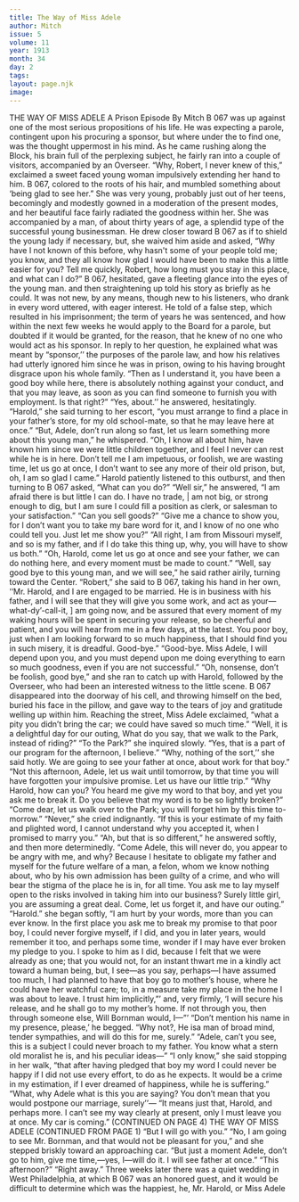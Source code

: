 ```yaml
---
title: The Way of Miss Adele
author: Mitch
issue: 5
volume: 11
year: 1913
month: 34
day: 2
tags:
layout: page.njk
image:
---
```

THE WAY OF MISS ADELE    A Prison Episode By Mitch   B 067 was up against one of the most serious propositions of his life. He was expecting a parole, contingent upon his procuring a sponsor, but where under the to find one, was the thought uppermost in his mind. As he came rushing along the Block, his brain full of the perplexing subject, he fairly ran into a couple of visitors, accompanied by an Overseer.    “Why, Robert, I never knew of this,” exclaimed a sweet faced young woman impulsively extending her hand to him.    B 067, colored to the roots of his hair, and mumbled something about ‘being glad to see her.”    She was very young, probably just out of her teens, becomingly and modestly gowned in a moderation of the present modes, and her beautiful face fairly radiated the goodness within her. She was accompanied by a man, of about thirty years of age, a splendid type of the successful young businessman. He drew closer toward B 067 as if to shield the young lady if necessary, but, she waived him aside and asked, “Why have I not known of this before, why hasn't some of your people told me; you know, and they all know how glad I would have been to make this a little easier for you? Tell me quickly, Robert, how long must you stay in this place, and what can I do?”    B 067, hesitated, gave a fleeting glance into the eyes of the young man. and then straightening up told his story as briefly as he could. It was not new, by any means, though new to his listeners, who drank in every word uttered, with eager interest. He told of a false step, which resulted in his imprisonment; the term of years he was sentenced, and how within the next few weeks he would apply to the Board for a parole, but doubted if it would be granted, for the reason, that he knew of no one who would act as his sponsor. In reply to her question, he explained what was meant by “sponsor,’’ the purposes of the parole law, and how his relatives had utterly ignored him since he was in prison, owing to his having brought disgrace upon his whole family.    “Then as I understand it, you have been a good boy while here, there is absolutely nothing against your conduct, and that you may leave, as soon as you can find someone to furnish you with employment. Is that right?”    “Yes, about.’’ he answered, hesitatingly.    “Harold,” she said turning to her escort, “you must arrange to find a place in your father’s store, for my old school-mate, so that he may leave here at once.”    “But, Adele, don’t run along so fast, let us learn something more about this young man,” he whispered.    “Oh, I know all about him, have known him since we were little children together, and I feel I never can rest while he is in here. Don’t tell me I am impetuous, or foolish, we are wasting time, let us go at once, I don’t want to see any more of their old prison, but, oh, I am so glad I came.”    Harold patiently listened to this outburst, and then turning to B 067 asked, “What can you do?”    “Well sir,” he answered, “I am afraid there is but little I can do. I have no trade, | am not big, or strong enough to dig, but I am sure I could fill a position as clerk, or salesman to your satisfaction.”    “Can you sell goods?”    “Give me a chance to show you, for I don’t want you to take my bare word for it, and I know of no one who could tell you. Just let me show you?”    “All right, I am from Missouri myself, and so is my father, and if I do take this thing up, why, you will have to show us both.”    “Oh, Harold, come let us go at once and see your father, we can do nothing here, and every moment must be made to count.”    “Well, say good bye to this young man, and we will see,” he said rather airily, turning toward the Center.    “Robert,” she said to B 067, taking his hand in her own, ‘‘Mr. Harold, and I are engaged to be married. He is in business with his father, and I will see that they will give you some work, and act as your—what-dy’-call-it, ] am going now, and be assured that every moment of my waking hours will be spent in securing your release, so be cheerful and patient, and you will hear from me in a few days, at the latest. You poor boy, just when I am looking forward to so much happiness, that I should find you in such misery, it is dreadful. Good-bye.”    “Good-bye. Miss Adele, I will depend upon you, and you must depend upon me doing everything to earn so much goodness, even if you are not successful.”    “Oh, nonsense, don’t be foolish, good bye,” and she ran to catch up with Harold, followed by the Overseer, who had been an interested witness to the little scene.    B 067 disappeared into the doorway of his cell, and throwing himself on the bed, buried his face in the pillow, and gave way to the tears of joy and gratitude welling up within him.    Reaching the street, Miss Adele exclaimed, “what a pity you didn’t bring the car; we could have saved so much time.”    “Well, it is a delightful day for our outing, What do you say, that we walk to the Park, instead of riding?”    “To the Park?” she inquired slowly.    “Yes, that is a part of our program for the afternoon, I believe.”    “Why, nothing of the sort,’’ she said hotly. We are going to see your father at once, about work for that boy.”    “Not this afternoon, Adele, let us wait until tomorrow, by that time you will have forgotten your impulsive promise. Let us have our little trip.”    “Why Harold, how can you? You heard me give my word to that boy, and yet you ask me to break it. Do you believe that my word is to be so lightly broken?”    “Come dear, let us walk over to the Park; you will forget him by this time to-morrow.”    “Never,” she cried indignantly. “If this is your estimate of my faith and plighted word, I cannot understand why you accepted it, when I promised to marry you.”    “Ah, but that is so different,” he answered softly, and then more determinedly. “Come Adele, this will never do, you appear to be angry with me, and why? Because I hesitate to obligate my father and myself for the future welfare of a man, a felon, whom we know nothing about, who by his own admission has been guilty of a crime, and who will bear the stigma of the place he is in, for all time. You ask me to lay myself open to the risks involved in taking him into our business? Surely little girl, you are assuming a great deal. Come, let us forget it, and have our outing.”    “Harold.” she began softly, “I am hurt by your words, more than you can ever know. In the first place you ask me to break my promise to that poor boy, I could never forgive myself, if I did, and you in later years, would remember it too, and perhaps some time, wonder if I may have ever broken my pledge to you. I spoke to him as I did, because I felt that we were already as one; that you would not, for an instant thwart me in a kindly act toward a human being, but, I see—as you say, perhaps—I have assumed too much, I had planned to have that boy go to mother’s house, where he could have her watchful care; to, in a measure take my place in the home I was about to leave. I trust him implicitly,”’ and, very firmly, ‘I will secure his release, and he shall go to my mother’s home. If not through you, then through someone else, Will Bornman would, I—”’    “Don’t mention his name in my presence, please,’ he begged.    “Why not?, He isa man of broad mind, tender sympathies, and will do this for me, surely.”    “Adele, can’t you see, this is a subject I could never broach to my father. You know what a stern old moralist he is, and his peculiar ideas—”    “I only know,” she said stopping in her walk, “that after having pledged that boy my word I could never be happy if I did not use every effort, to do as he expects. It would be a crime in my estimation, if I ever dreamed of happiness, while he is suffering.”    “What, why Adele what is this you are saying? You don’t mean that you would postpone our marriage, surely’’—    “It means just that, Harold, and perhaps more. I can’t see my way clearly at present, only I must leave you at once. My car is coming.”    (CONTINUED ON PAGE 4)       THE WAY OF MISS ADELE    (CONTINUED FROM PAGE 1)    “But I will go with you.”    “No, I am going to see Mr. Bornman, and that would not be pleasant for you,” and she stepped briskly toward an approaching car.    “But just a moment Adele, don’t go to him, give me time,—yes, I—will do it. I will see father at once.”    “This afternoon?”    “Right away.”      Three weeks later there was a quiet wedding in West Philadelphia, at which B 067 was an honored guest, and it would be difficult to determine which was the happiest, he, Mr. Harold, or Miss Adele
